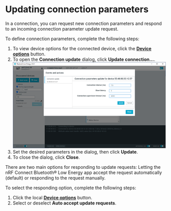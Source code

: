 # Updating connection parameters

In a connection, you can request new connection parameters and respond to an incoming connection parameter update request.

To define connection parameters, complete the following steps:

1. To view device options for the connected device, click the [**Device options**](./overview_and_ui.md#device-options) button.
2. To open the **Connection update** dialog, click **Update connection...**.
   ![Update connection](./screenshots/nRF_connect_update_connection.png "Update connection")
3. Set the desired parameters in the dialog, then click **Update**.
4. To close the dialog, click **Close**.

There are two main options for responding to update requests: Letting the nRF Connect Bluetooth® Low Energy app accept the request automatically (default) or responding to the request manually.

To select the responding option, complete the following steps:

1. Click the local [**Device options**](./overview_and_ui.md#device-options) button.
2. Select or deselect **Auto accept update requests**.